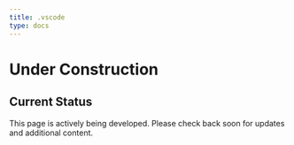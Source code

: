 ```yaml
---
title: .vscode
type: docs
---
```


# Under Construction

## Current Status

This page is actively being developed. Please check back soon for updates and additional content.

<!-- # .vscode

This directory contains configuration files for Visual Studio Code to set up the development environment for C++ projects. These files should be placed inside the `.vscode` folder at the root of your project.

## c_cpp_properties.json

```json
// .vscode/c_cpp_properties.json
{
  "configurations": [
    {
      "name": "Win32",
      "includePath": ["${workspaceFolder}/**"],
      "defines": ["_DEBUG", "UNICODE", "_UNICODE"],
      "windowsSdkVersion": "10.0.19041.0",
      "compilerPath": "C:/msys64/ucrt64/bin/g++.exe",
      "cStandard": "c17",
      "cppStandard": "c++17",
      "intelliSenseMode": "gcc-x64",
      "compilerArgs": [
        "-D LOCAL",
        "-std=c++17",
        "-Wall",
        "-Wextra",
        "-Wshadow",
        "-Wconversion"
      ]
    }
  ],
  "version": 4
}
```

## lanuch.json

```json
// .vscode/lanuch.json
{
  "configurations": [
    {
      "name": "C/C++: g++.exe build and debug active file",
      "type": "cppdbg",
      "request": "launch",
      "program": "${fileDirname}\\${fileBasenameNoExtension}.exe",
      "args": [],
      "stopAtEntry": false,
      "cwd": "${fileDirname}",
      "environment": [],
      "externalConsole": false,
      "MIMode": "gdb",
      "miDebuggerPath": "C:\\msys64\\ucrt64\\bin\\gdb.exe",
      "setupCommands": [
        {
          "description": "Enable pretty-printing for gdb",
          "text": "-enable-pretty-printing",
          "ignoreFailures": true
        },
        {
          "description": "Set Disassembly Flavor to Intel",
          "text": "-gdb-set disassembly-flavor intel",
          "ignoreFailures": true
        }
      ],
      "preLaunchTask": "C/C++: g++.exe build active file"
    }
  ],
  "version": "2.0.0"
}
```

## settings.json

```json
// .vscode/settings.json
{
  "files.associations": {
    "iostream": "cpp",
    "*.tcc": "cpp",
    "deque": "cpp",
    "vector": "cpp"
  }
}
```

## tasks.json

```json
// .vscode/tasks.json
{
  "tasks": [
    {
      "type": "cppbuild",
      "label": "C/C++: g++.exe build active file",
      "command": "C:\\msys64\\ucrt64\\bin\\g++.exe",
      "args": [
        "-fdiagnostics-color=always",
        "-g",
        "${file}",
        "-D LOCAL",
        "-std=c++17",
        "-Wall",
        "-Wextra",
        "-Wshadow",
        "-Wconversion",
        "-o",
        "${fileDirname}\\${fileBasenameNoExtension}.exe"
      ],
      "options": {
        "cwd": "${fileDirname}"
      },
      "problemMatcher": ["$gcc"],
      "group": {
        "kind": "build",
        "isDefault": true
      },
      "detail": "Task generated by Debugger."
    }
  ],
  "version": "2.0.0"
}
``` -->
